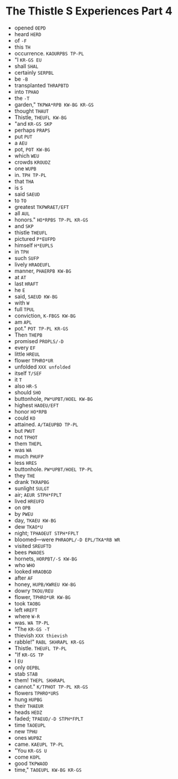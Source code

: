 # The Thistle S Experiences Part 4

* opened `OEPD`
* heard `HERD`
* of `-F`
* this `TH`
* occurrence. `KAOURPBS TP-PL`
* "I `KR-GS EU`
* shall `SHAL`
* certainly `SERPBL`
* be `-B`
* transplanted `THRAPBTD`
* into `TPHAO`
* the `-T`
* garden," `TKPWA*RPB KW-BG KR-GS`
* thought `THAUT`
* Thistle, `THEUFL KW-BG`
* "and `KR-GS SKP`
* perhaps `PRAPS`
* put `PUT`
* a `AEU`
* pot, `POT KW-BG`
* which `WEU`
* crowds `KROUDZ`
* one `WUPB`
* in. `TPH TP-PL`
* that `THA`
* is `S`
* said `SAEUD`
* to `TO`
* greatest `TKPWRAET/EFT`
* all `AUL`
* honors." `HO*RPBS TP-PL KR-GS`
* and `SKP`
* thistle `THEUFL`
* pictured `P*EUFPD`
* himself `H*EUPLS`
* in `TPH`
* such `SUFP`
* lively `HRAOEUFL`
* manner, `PHAERPB KW-BG`
* at `AT`
* last `HRAFT`
* he `E`
* said, `SAEUD KW-BG`
* with `W`
* full `TPUL`
* conviction, `K-FBGS KW-BG`
* am `APL`
* pot." `POT TP-PL KR-GS`
* Then `THEPB`
* promised `PROPLS/-D`
* every `EF`
* little `HREUL`
* flower `TPHRO*UR`
* unfolded `XXX unfolded`
* itself `T/SEF`
* it `T`
* also `HR-S`
* should `SHO`
* buttonhole, `PW*UPBT/HOEL KW-BG`
* highest `HAOEU/EFT`
* honor `HO*RPB`
* could `KO`
* attained. `A/TAEUPBD TP-PL`
* but `PWUT`
* not `TPHOT`
* them `THEPL`
* was `WA`
* much `PHUFP`
* less `HRES`
* buttonhole. `PW*UPBT/HOEL TP-PL`
* they `THE`
* drank `TKRAPBG`
* sunlight `SULGT`
* air; `AEUR STPH*FPLT`
* lived `HREUFD`
* on `OPB`
* by `PWEU`
* day, `TKAEU KW-BG`
* dew `TKAO*U`
* night; `TPHAOEUT STPH*FPLT`
* bloomed—were `PHRAOPL/-D EPL/TKA*RB WR`
* visited `SREUFTD`
* bees `PWAOES`
* hornets, `HORPBT/-S KW-BG`
* who `WHO`
* looked `HRAOBGD`
* after `AF`
* honey, `HUPB/KWREU KW-BG`
* dowry `TKOU/REU`
* flower, `TPHRO*UR KW-BG`
* took `TAOBG`
* left `HREFT`
* where `W-R`
* was. `WA TP-PL`
* "The `KR-GS -T`
* thievish `XXX thievish`
* rabble!" `RABL SKHRAPL KR-GS`
* Thistle. `THEUFL TP-PL`
* "If `KR-GS TP`
* I `EU`
* only `OEPBL`
* stab `STAB`
* them! `THEPL SKHRAPL`
* cannot." `K/TPHOT TP-PL KR-GS`
* flowers `TPHRO*URS`
* hung `HUPBG`
* their `THAEUR`
* heads `HEDZ`
* faded; `TPAEUD/-D STPH*FPLT`
* time `TAOEUPL`
* new `TPHU`
* ones `WUPBZ`
* came. `KAEUPL TP-PL`
* "You `KR-GS U`
* come `KOPL`
* good `TKPWAOD`
* time," `TAOEUPL KW-BG KR-GS`
